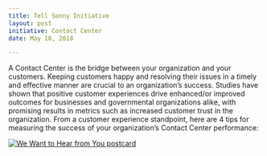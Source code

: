 ```yaml
---
title: Tell Sonny Initiative
layout: post
initiative: Contact Center
date: May 18, 2018

---
```


A Contact Center is the bridge between your organization and your customers. Keeping customers happy and resolving their issues in a timely and effective manner are crucial to an organization’s success. 
Studies have shown that positive customer experiences drive enhanced/or improved  outcomes for businesses and governmental organizations alike, with promising results in metrics such as increased customer trust in the organization. From a customer experience standpoint, here are 4 tips for measuring the success of your organization’s Contact Center performance:

<a href="{{site.baseurl}}/images/contact-center/sonny-postcard.png" target="_blank" rel="noopener noreferrer">
<div class="inline-media"><img src="{{site.baseurl}}/images/contact-center/sonny-postcard.png" alt="We Want to Hear from You postcard" class="img-responsive"></div> 

